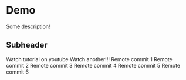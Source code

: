 # Demo

Some description!

## Subheader

Watch tutorial on youtube
Watch another!!!
Remote commit 1
Remote commit 2
Remote commit 3
Remote commit 4
Remote commit 5
Remote commit 6

